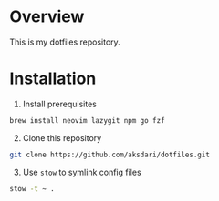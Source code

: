 # Overview

This is my dotfiles repository.

# Installation

1. Install prerequisites

```sh
brew install neovim lazygit npm go fzf
```

2. Clone this repository

```sh
git clone https://github.com/aksdari/dotfiles.git
```

3. Use `stow` to symlink config files

```sh
stow -t ~ .
```
